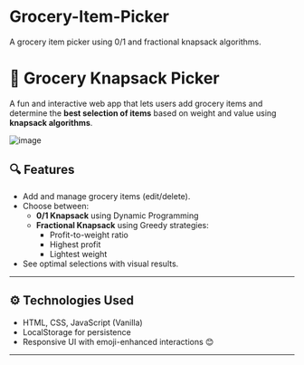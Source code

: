 # Grocery-Item-Picker
A grocery item picker using 0/1 and fractional knapsack algorithms.

# 🛒 Grocery Knapsack Picker

A fun and interactive web app that lets users add grocery items and determine the **best selection of items** based on weight and value using **knapsack algorithms**.

![image](https://github.com/user-attachments/assets/ac01f62e-cb90-4920-9b04-15a1c75260fe)

## 🔍 Features

- Add and manage grocery items (edit/delete).
- Choose between:
  - **0/1 Knapsack** using Dynamic Programming
  - **Fractional Knapsack** using Greedy strategies:
    - Profit-to-weight ratio
    - Highest profit
    - Lightest weight
- See optimal selections with visual results.

---

## ⚙️ Technologies Used

- HTML, CSS, JavaScript (Vanilla)
- LocalStorage for persistence
- Responsive UI with emoji-enhanced interactions 😊

---

